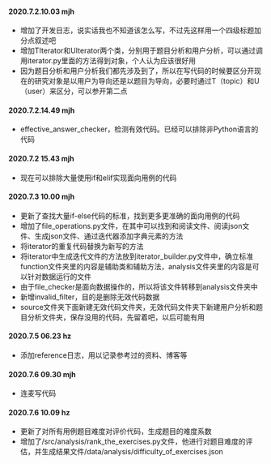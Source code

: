 #### 2020.7.2.10.03 mjh

* 增加了开发日志，说实话我也不知道该怎么写，不过先这样用一个四级标题加分点叙述吧
* 增加TIterator和UIterator两个类，分别用于题目分析和用户分析，可以通过调用iterator.py里面的方法得到对象，个人认为应该很好用
* 因为题目分析和用户分析我们都先涉及到了，所以在写代码的时候要区分开现在的研究对象是以用户为导向还是以题目为导向，必要时通过T（topic）和U（user）来区分，可以参开第二点



#### 2020.7.2.14.49 mjh

* effective_answer_checker，检测有效代码。已经可以排除非Python语言的代码



#### 2020.7.2 15.43 mjh

* 现在可以排除大量使用if和elif实现面向用例的代码



#### 2020.7.3 10.00 mjh

* 更新了查找大量if-else代码的标准，找到更多更准确的面向用例的代码
* 增加了file_operations.py文件，在其中可以找到和阅读文件、阅读json文件、生成json文件、通过迭代器添加字典元素的方法
* 将iterator的重复代码替换为新写的方法
* 将iterator中生成迭代文件的方法放到iterator_builder.py文件中，确立标准function文件夹里的内容是辅助类和辅助方法，analysis文件夹里的内容是可以针对数据运行的文件
* 由于file_checker是面向数据操作的，所以将该文件转移到analysis文件夹中
* 新增invalid_filter，目的是删除无效代码数据
* source文件夹下面新建无效代码文件夹，无效代码文件夹下新建用户分析和题目分析文件夹，保存没用的代码，先留着吧，以后可能有用



#### 2020.7.5 06.23 hz

* 添加reference日志，用以记录参考过的资料、博客等



#### 2020.7.6 09.30 mjh

* 连麦写代码



#### 2020.7.6 10.09 hz

* 更新了对所有用例题目难度对评价代码，生成题目的难度系数
* 增加了/src/analysis/rank_the_exercises.py文件，他进行对题目难度的评估，并生成结果文件/data/analysis/difficulty_of_exercises.json